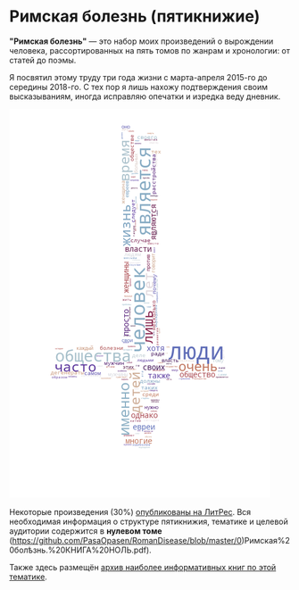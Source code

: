 # Римская болезнь (пятикнижие)

**"Римская болезнь"** — это набор моих произведений о вырождении человека, рассортированных на пять томов по жанрам и хронологии: от статей до поэмы.

Я посвятил этому труду три года жизни с марта-апреля 2015-го до середины 2018-го. С тех пор я лишь нахожу подтверждения своим высказываниям, иногда исправляю опечатки и изредка веду дневник.

![1](https://github.com/PasaOpasen/RomanDisease/blob/master/wordcloud/cloud.png)

Некоторые произведения (30%) [опубликованы на ЛитРес](https://www.litres.ru/demetriy-paskal/). Вся необходимая информация о структуре пятикнижия, тематике и целевой аудитории содержится в **нулевом томе** (https://github.com/PasaOpasen/RomanDisease/blob/master/0)Римская%20болѣзнь.%20КНИГА%20НОЛЬ.pdf).

Также здесь размещён [архив наиболее информативных книг по этой тематике](https://github.com/PasaOpasen/RomanDisease/tree/master/ДЕГЕНЕРАЛОГИЯ%20И%20СВЯЗАННОЕ%20С%20НЕЙ).
